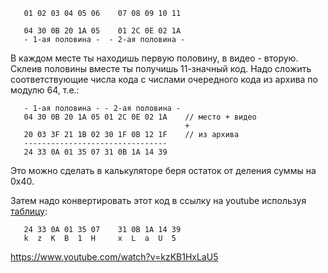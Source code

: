 
```
   01 02 03 04 05 06    07 08 09 10 11

   04 30 0B 20 1A 05    01 2C 0E 02 1A
   - 1-ая половина -  - 2-ая половина -
```

В каждом месте ты находишь первую половину, в видео - вторую.
Склеив половины вместе ты получишь 11-значный код. Надо сложить
соответствующие числа кода с числами очередного кода из архива 
по модулю 64, т.е.:
   
```
   - 1-ая половина - - 2-ая половина -      
   04 30 0B 20 1A 05 01 2C 0E 02 1A    // место + видео
                                       +
   20 03 3F 21 1B 02 30 1F 0B 12 1F    // из архива
   --------------------------------
   24 33 0A 01 35 07 31 0B 1A 14 39
```

Это можно сделать в калькуляторе беря остаток от деления суммы на 0x40.

Затем надо конвертировать этот код в ссылку на youtube используя
[таблицу](table.png):

```
   24 33 0A 01 35 07    31 0B 1A 14 39
   k  z  K  B  1  H     x  L  a  U  5
```

https://www.youtube.com/watch?v=kzKB1HxLaU5
